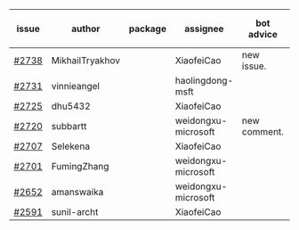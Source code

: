 | issue | author | package | assignee | bot advice | created date of issue | target release date | date from target |
| ------ | ------ | ------ | ------ | ------ | ------ | ------ | :-----: |
| [#2738](https://github.com/Azure/sdk-release-request/issues/2738) | MikhailTryakhov |  | XiaofeiCao | new issue. | 04-25 | 05-02 |  |
| [#2731](https://github.com/Azure/sdk-release-request/issues/2731) | vinnieangel |  | haolingdong-msft |  | 04-21 | 05-05 |  |
| [#2725](https://github.com/Azure/sdk-release-request/issues/2725) | dhu5432 |  | XiaofeiCao |  | 04-21 | 05-02 |  |
| [#2720](https://github.com/Azure/sdk-release-request/issues/2720) | subbartt |  | weidongxu-microsoft | new comment. | 04-20 | 05-09 |  |
| [#2707](https://github.com/Azure/sdk-release-request/issues/2707) | Selekena |  | XiaofeiCao |  | 04-15 | 05-02 |  |
| [#2701](https://github.com/Azure/sdk-release-request/issues/2701) | FumingZhang |  | weidongxu-microsoft |  | 04-15 | 04-19 |  |
| [#2652](https://github.com/Azure/sdk-release-request/issues/2652) | amanswaika |  | weidongxu-microsoft |  | 04-01 | 04-11 |  |
| [#2591](https://github.com/Azure/sdk-release-request/issues/2591) | sunil-archt |  | XiaofeiCao |  | 03-21 | 05-02 |  |

